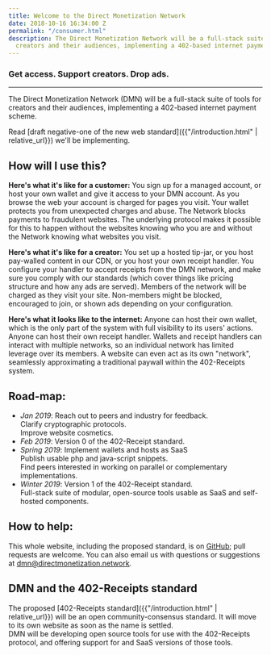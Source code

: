 ```yaml
---
title: Welcome to the Direct Monetization Network
date: 2018-10-16 16:34:00 Z
permalink: "/consumer.html"
description: The Direct Monetization Network will be a full-stack suite of tools for
  creators and their audiences, implementing a 402-based internet payment scheme.
---
```


### Get access. Support creators. Drop ads.

-------------------------------------------

The Direct Monetization Network (DMN) will be a full-stack suite of tools for creators and their audiences, implementing a 402-based internet payment scheme. 

Read [draft negative-one of the new web standard]({{"/introduction.html" | relative_url}}) we'll be implementing.

## How will I use this?
**Here's what it's like for a customer:** You sign up for a managed account, or host your own wallet and give it access to your DMN account. As you browse the web your account is charged for pages you visit. Your wallet protects you from unexpected charges and abuse. The Network blocks payments to fraudulent websites. The underlying protocol makes it possible for this to happen without the websites knowing who you are and without the Network knowing what websites you visit.

**Here's what it's like for a creator:** You set up a hosted tip-jar, or you host pay-walled content in our CDN, or you host your own receipt handler. You configure your handler to accept receipts from the DMN network, and make sure you comply with our standards (which cover things like pricing structure and how any ads are served). Members of the network will be charged as they visit your site. Non-members might be blocked, encouraged to join, or shown ads depending on your configuration.

**Here's what it looks like to the internet:** Anyone can host their own wallet, which is the only part of the system with full visibility to its users' actions. Anyone can host their own receipt handler. Wallets and receipt handlers can interact with multiple networks, so an individual network has limited leverage over its members. A website can even act as its own "network", seamlessly approximating a traditional paywall within the 402-Receipts system. 

## Road-map:
- _Jan 2019_: Reach out to peers and industry for feedback.  
  Clarify cryptographic protocols.  
  Improve website cosmetics.
- _Feb 2019_: Version 0 of the 402-Receipt standard.
- _Spring 2019_: Implement wallets and hosts as SaaS  
  Publish usable php and java-script snippets.  
  Find peers interested in working on parallel or complementary implementations.
- _Winter 2019_: Version 1 of the 402-Receipt standard.  
  Full-stack suite of modular, open-source tools usable as SaaS and self-hosted components.

## How to help:
This whole website, including the proposed standard, is on [GitHub](https://github.com/ShapeOfMatter/direct-monetization-static); pull requests are welcome. You can also email us with questions or suggestions at <dmn@directmonetization.network>.

## DMN and the 402-Receipts standard
The proposed [402-Receipts standard]({{"/introduction.html" | relative_url}}) will be an open community-consensus standard. It will move to its own website as soon as the name is settled.  
DMN will be developing open source tools for use with the 402-Receipts protocol, and offering support for and SaaS versions of those tools. 
